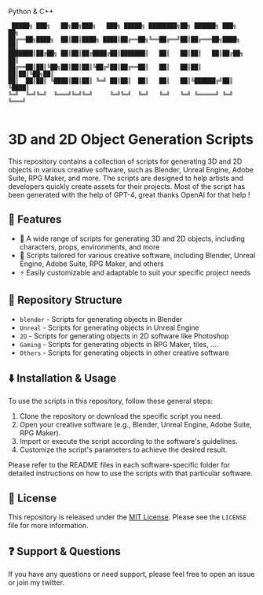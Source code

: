 Python & C++

```
 █████╗ ███╗   ██╗██╗███╗   ███╗ █████╗ ████████╗██╗ ██████╗ ███╗   ██╗
██╔══██╗████╗  ██║██║████╗ ████║██╔══██╗╚══██╔══╝██║██╔═══██╗████╗  ██║
███████║██╔██╗ ██║██║██╔████╔██║███████║   ██║   ██║██║   ██║██╔██╗ ██║
██╔══██║██║╚██╗██║██║██║╚██╔╝██║██╔══██║   ██║   ██║██║   ██║██║╚██╗██║
██║  ██║██║ ╚████║██║██║ ╚═╝ ██║██║  ██║   ██║   ██║╚██████╔╝██║ ╚████║
╚═╝  ╚═╝╚═╝  ╚═══╝╚═╝╚═╝     ╚═╝╚═╝  ╚═╝   ╚═╝   ╚═╝ ╚═════╝ ╚═╝  ╚═══╝
                                                                       

```

# 3D and 2D Object Generation Scripts

This repository contains a collection of scripts for generating 3D and 2D objects in various creative software, such as Blender, Unreal Engine, Adobe Suite, RPG Maker, and more. The scripts are designed to help artists and developers quickly create assets for their projects.
Most of the script has been generated with the help of GPT-4, great thanks OpenAI for that help !

## :art: Features

- :star2: A wide range of scripts for generating 3D and 2D objects, including characters, props, environments, and more
- :wrench: Scripts tailored for various creative software, including Blender, Unreal Engine, Adobe Suite, RPG Maker, and others
- :zap: Easily customizable and adaptable to suit your specific project needs

## :file_folder: Repository Structure

- `blender` - Scripts for generating objects in Blender
- `Unreal` - Scripts for generating objects in Unreal Engine
- `2D` - Scripts for generating objects in 2D software like Photoshop
- `Gaming` - Scripts for generating objects in RPG Maker, tiles, ....
- `Others` - Scripts for generating objects in other creative software

## :arrow_down: Installation & Usage

To use the scripts in this repository, follow these general steps:

1. Clone the repository or download the specific script you need.
2. Open your creative software (e.g., Blender, Unreal Engine, Adobe Suite, RPG Maker).
3. Import or execute the script according to the software's guidelines.
4. Customize the script's parameters to achieve the desired result.

Please refer to the README files in each software-specific folder for detailed instructions on how to use the scripts with that particular software.

## :scroll: License

This repository is released under the [MIT License](LICENSE). Please see the `LICENSE` file for more information.

## :question: Support & Questions

If you have any questions or need support, please feel free to open an issue or join my twitter.

